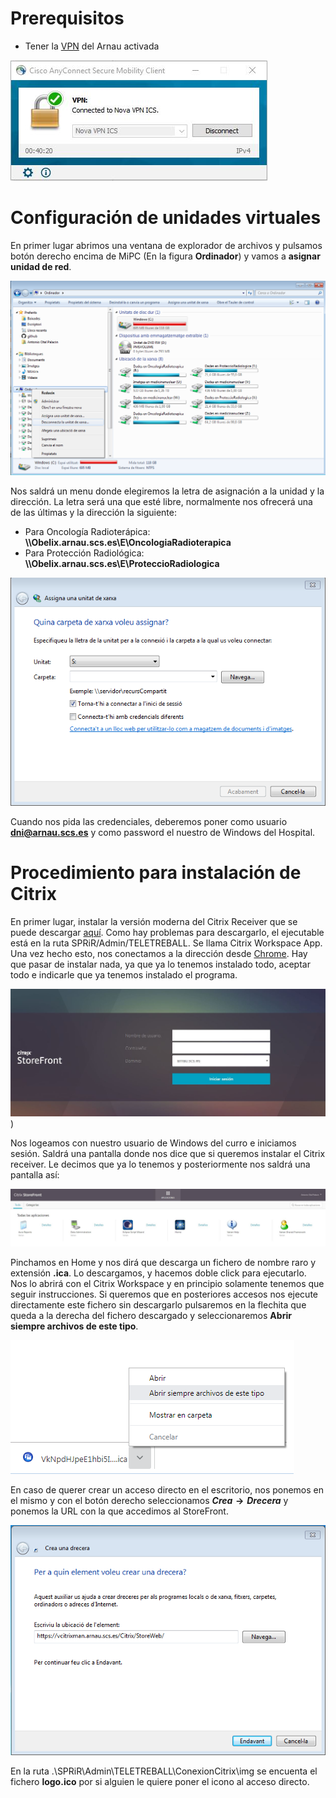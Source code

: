 # Prerequisitos

- Tener la [VPN](https://software.cisco.com/download/navigator.html?mdfid=283000185&i=rm) del Arnau activada

![Pantalla de la VPN activada](img/VPN.JPG)

# Configuración de unidades virtuales

En primer lugar abrimos una ventana de explorador de archivos y pulsamos botón derecho encima de MiPC (En la figura **Ordinador**) y vamos a **asignar unidad de red**.

![Abrir el menu de asignación de unidad de red](img/UnidadDeRed1.png)

Nos saldrá un menu donde elegiremos la letra de asignación a la unidad y la dirección. La letra será una que esté libre, normalmente nos ofrecerá una de las últimas y la dirección la siguiente:

- Para Oncología Radioterápica: **\\\Obelix.arnau.scs.es\E\OncologiaRadioterapica**
- Para Protección Radiológica: **\\\Obelix.arnau.scs.es\E\ProteccioRadiologica**

![Menú de asignación de unidad de red](img/UnidadDeRed2.png)

Cuando nos pida las credenciales, deberemos poner como usuario **dni@arnau.scs.es** y como password el nuestro de Windows del Hospital.


# Procedimiento para instalación de Citrix

En primer lugar, instalar la versión moderna del Citrix Receiver que se puede descargar [aquí](https://www.citrix.com/es-es/downloads/workspace-app/). Como hay problemas para descargarlo, el ejecutable está en la ruta SPRiR/Admin/TELETREBALL. Se llama Citrix Workspace App. Una vez hecho esto, nos conectamos a la dirección desde [Chrome](https://vcitrixman.arnau.scs.es/Citrix/StoreWeb/). Hay que pasar de instalar nada, ya que ya lo tenemos instalado todo, aceptar todo e indicarle que ya tenemos instalado el programa.

![Store Front](img/Citrix1.JPG))

Nos logeamos con nuestro usuario de Windows del curro e iniciamos sesión. Saldrá una pantalla donde nos dice que si queremos instalar el Citrix receiver. Le decimos que ya lo tenemos y posteriormente nos saldrá una pantalla así:

![Pantalla de las aplicaciones de Citrix](img/Citrix2.JPG)

Pinchamos en Home y nos dirá que descarga un fichero de nombre raro y extensión **.ica**. Lo descargamos, y hacemos doble click para ejecutarlo. Nos lo abrirá con el Citrix Workspace y en principio solamente tenemos que seguir instrucciones. Si queremos que en posteriores accesos nos ejecute directamente este fichero sin descargarlo pulsaremos en la flechita que queda a la derecha del fichero descargado y seleccionaremos **Abrir siempre archivos de este tipo**.

![Opción de apertura automática](img/AbrirFicheros.png)

En caso de querer crear un acceso directo en el escritorio, nos ponemos en el mismo y con el botón derecho seleccionamos **$Crea\rightarrow Drecera$** y ponemos la URL con la que accedimos al StoreFront.

![Acceso directo a Home](img/Drecera.PNG)

En la ruta .\SPRiR\Admin\TELETREBALL\ConexionCitrix\img se encuenta el fichero **logo.ico** por si alguien le quiere poner el icono al acceso directo. 
